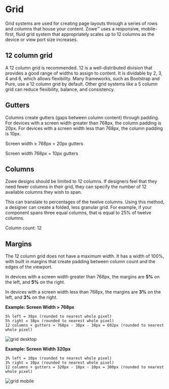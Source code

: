 # Grid

Grid systems are used for creating page layouts through a series of rows and columns that house your content. Zowe&trade; uses a responsive, mobile-first, fluid grid system that appropriately scales up to 12 columns as the device or view port size increases.

## 12 column grid

A 12 column grid is recommended. 12 is a well-distributed division that provides a good range of widths to assign to content. It is dividable by 2, 3, 4 and 6, which allows flexibility. Many frameworks, such as Bootstrap and Pure, use a 12 column grid by default. Other grid systems like a 5 column grid can reduce flexibility, balance, and consistency.

## Gutters

Columns create gutters (gaps between column content) through padding. For devices with a screen width greater than 768px, the column padding is 20px. For devices with a screen width less than 768px, the column padding is 10px.

Screen width ≥ 768px = 20px gutters

Screen width 768px = 10px gutters


## Columns

Zowe designs should be limited to 12 columns. If designers feel that they need fewer columns in their grid, they can specify the number of 12 available columns they wish to span.

This can translate to percentages of the twelve columns. Using this method, a designer can create a folded, less granular grid. For example, if your component spans three equal columns, that is equal to 25% of twelve columns.

Column count: 12 


## Margins

The 12 column grid does not have a maximum width. It has a width of 100%, with built in margins that create padding between column count and the edges of the viewport.

In devices with a screen width greater than 768px, the margins are **5%** on the left, and **5%** on the right.

In devices with a screen width less than 768px, the margins are **3%** on the left, and **3%** on the right.

**Example: Screen Width  > 768px**

    5% left = 38px (rounded to nearest whole pixel)
    5% right = 38px (rounded to nearest whole pixel)
    12 columns + gutters = 768px - 38px - 38px = 692px (rounded to nearest whole pixel)

![grid desktop](/v1.24.x/images/extender/grid_desktop-1024x780.png)


**Example: Screen Width 320px**

    3% left = 10px (rounded to nearest whole pixel)
    3% right = 10px (rounded to nearest whole pixel)
    12 columns + gutters = 320px - 10px - 10px = 300px (rounded to nearest whole pixel)

![grid mobile](/v1.24.x/images/extender/grid_mobile-1024x709.png)
